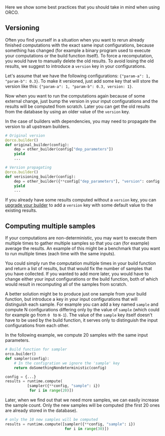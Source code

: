 Here we show some best practices that you should take in mind when using ORCO.

## Versioning

Often you find yourself in a situation when you want to rerun already finished computations with
the exact same input configurations, because something has changed (for example a
binary program used to execute your computations or the build function itself). To force a recomputation,
you would have to manually delete the old results. To avoid losing the old results, we suggest to
introduce a `version` key in your configurations.

Let's assume that we have the following configurations: `{"param-a": 1, "param-b": 0.3}`. To make it
versioned, just add some key that will store the version like this: `{"param-a": 1, "param-b": 0.3,
version: 1}`.

Now when you want to run the computations again because of some external change, just bump the version
in your input configurations and the results will be computed from scratch. Later you can get the old results
from the database by using an older value of the `version` key.

In the case of builders with dependencies, you may need to propagate the version to all upstream
builders.

```python
# Original version
@orco.builder()
def original_builder(config):
    dep = other_builder(config["dep_parameters"])
    yield 
    ...

# Version propagating
@orco.builder()
def verisioning_builder(config):
    dep = other_builder({**config["dep_parameters"], "version": config["version"]})
    yield
    ...
```

If you already have some results computed without a `version` key, you can
[upgrade your builder](advanced.md#upgrading-builders) to add a `version` key with some default
value to the existing results.

## Computing multiple samples

If your computations are non-deterministic, you may want to execute them multiple times to gather multiple
samples so that you can (for example) average the results. An example of this
might be a benchmark that you want to run multiple times (each time with the same inputs).

You could simply run the computation multiple times in your build function and return a list of results,
but that would fix the number of samples that you have collected. If you wanted to add more later, you would
have to change either your input configurations or the build function, both of which would result in recomputing
all of the samples from scratch.

A better solution might be to produce just one sample from your build function, but introduce a key
in your input configurations that will distinguish each sample. For example you can add a key named
`sample` and compute N configurations differing only by the value of `sample` (which could
for example go from `0 ` to `N-1`). The value of the `sample` key itself doesn't have to be used
by the build function, it serves only to distinguish the input configurations from each other.

In the following example, we compute 20 samples with the same input parameters.

```python
# Build function for sampler
orco.builder()
def sampler(config):
    # In the configration we ignore the 'sample' key
    return doSomethingNondeterministic(config)

config = {...}
results = runtime.compute(
          [sampler({**config, "sample": i})
           for i in range(20)])
```

Later, when we find out that we need more samples, we can easily increase the sample count.
Only the new samples will be computed (the first 20 ones are already stored in the database).

```python
# only the 10 new samples will be computed
results = runtime.compute([sampler({**config, "sample": i})
                           for i in range(30)])
```